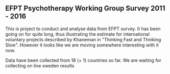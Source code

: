 ## EFPT Psychotherapy Working Group Survey 2011 - 2016

This is project to conduct and analyse data from EFPT survey. It has been going on for quite long, thus illustrating the estimate for international voluntary projects described by Khaneman in "Thinking Fast and Thinking Slow". However it looks like we are moving somewhere interesting with it now.

Data have been collected from 18 (+ 1) countries so far. We are waiting for collecting on line sweden results
